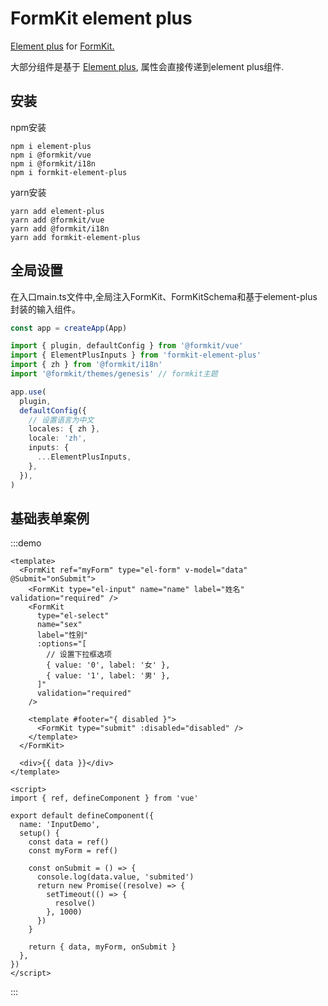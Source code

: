 # FormKit element plus

<a href="https://element-plus.org/">Element plus</a> for <a href="https://formkit.com/">FormKit.</a>

大部分组件是基于 <a href="https://element-plus.org/">Element plus</a>, 属性会直接传递到element plus组件.

## 安装

npm安装

```shell
npm i element-plus
npm i @formkit/vue
npm i @formkit/i18n
npm i formkit-element-plus
```

yarn安装

```shell
yarn add element-plus
yarn add @formkit/vue
yarn add @formkit/i18n
yarn add formkit-element-plus
```

## 全局设置

在入口main.ts文件中,全局注入FormKit、FormKitSchema和基于element-plus封装的输入组件。

```typescript
const app = createApp(App)

import { plugin, defaultConfig } from '@formkit/vue'
import { ElementPlusInputs } from 'formkit-element-plus'
import { zh } from '@formkit/i18n'
import '@formkit/themes/genesis' // formkit主题

app.use(
  plugin,
  defaultConfig({
    // 设置语言为中文
    locales: { zh },
    locale: 'zh',
    inputs: {
      ...ElementPlusInputs,
    },
  }),
)
```

## 基础表单案例

:::demo

```vue
<template>
  <FormKit ref="myForm" type="el-form" v-model="data" @Submit="onSubmit">
    <FormKit type="el-input" name="name" label="姓名" validation="required" />
    <FormKit
      type="el-select"
      name="sex"
      label="性别"
      :options="[
        // 设置下拉框选项
        { value: '0', label: '女' },
        { value: '1', label: '男' },
      ]"
      validation="required"
    />

    <template #footer="{ disabled }">
      <FormKit type="submit" :disabled="disabled" />
    </template>
  </FormKit>

  <div>{{ data }}</div>
</template>

<script>
import { ref, defineComponent } from 'vue'

export default defineComponent({
  name: 'InputDemo',
  setup() {
    const data = ref()
    const myForm = ref()

    const onSubmit = () => {
      console.log(data.value, 'submited')
      return new Promise((resolve) => {
        setTimeout(() => {
          resolve()
        }, 1000)
      })
    }

    return { data, myForm, onSubmit }
  },
})
</script>
```

:::
